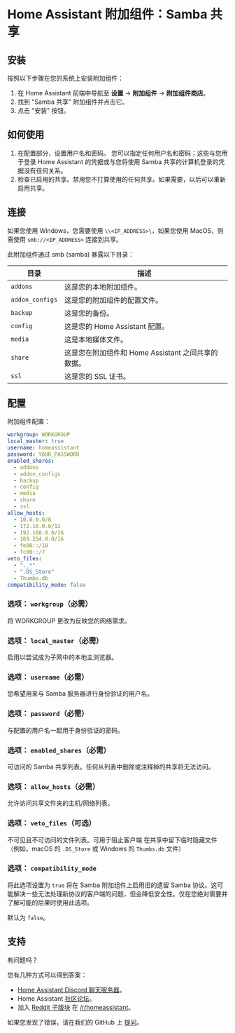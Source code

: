 # Home Assistant 附加组件：Samba 共享

## 安装

按照以下步骤在您的系统上安装附加组件：

1. 在 Home Assistant 前端中导航至 **设置** -> **附加组件** -> **附加组件商店**。
2. 找到 "Samba 共享" 附加组件并点击它。
3. 点击 "安装" 按钮。

## 如何使用

1. 在配置部分，设置用户名和密码。
   您可以指定任何用户名和密码；这些与您用于登录 Home Assistant 的凭据或与您将使用 Samba 共享的计算机登录的凭据没有任何关系。
2. 检查已启用的共享。禁用您不打算使用的任何共享。如果需要，以后可以重新启用共享。

## 连接

如果您使用 Windows，您需要使用 `\\<IP_ADDRESS>\`，如果您使用 MacOS，则需使用 `smb://<IP_ADDRESS>` 连接到共享。

此附加组件通过 smb (samba) 暴露以下目录：

目录 | 描述
-- | --
`addons` | 这是您的本地附加组件。
`addon_configs` | 这是您的附加组件的配置文件。
`backup` | 这是您的备份。
`config` | 这是您的 Home Assistant 配置。
`media` | 这是本地媒体文件。
`share` | 这是您在附加组件和 Home Assistant 之间共享的数据。
`ssl` | 这是您的 SSL 证书。

## 配置

附加组件配置：

```yaml
workgroup: WORKGROUP
local_master: true
username: homeassistant
password: YOUR_PASSWORD
enabled_shares:
  - addons
  - addon_configs
  - backup
  - config
  - media
  - share
  - ssl
allow_hosts:
  - 10.0.0.0/8
  - 172.16.0.0/12
  - 192.168.0.0/16
  - 169.254.0.0/16
  - fe80::/10
  - fc00::/7
veto_files:
  - "._*"
  - ".DS_Store"
  - Thumbs.db
compatibility_mode: false
```

### 选项： `workgroup`（必需）

将 WORKGROUP 更改为反映您的网络需求。

### 选项： `local_master`（必需）

启用以尝试成为子网中的本地主浏览器。

### 选项： `username`（必需）

您希望用来与 Samba 服务器进行身份验证的用户名。

### 选项： `password`（必需）

与配置的用户名一起用于身份验证的密码。

### 选项： `enabled_shares`（必需）

可访问的 Samba 共享列表。任何从列表中删除或注释掉的共享将无法访问。

### 选项： `allow_hosts`（必需）

允许访问共享文件夹的主机/网络列表。

### 选项： `veto_files`（可选）

不可见且不可访问的文件列表。可用于阻止客户端
在共享中留下临时隐藏文件
（例如，macOS 的 `.DS_Store` 或 Windows 的 `Thumbs.db` 文件）

### 选项： `compatibility_mode`

将此选项设置为 `true` 将在 Samba 附加组件上启用旧的遗留 Samba 协议。这可能解决一些无法处理新协议的客户端的问题，但会降低安全性。仅在您绝对需要并了解可能的后果时使用此选项。

默认为 `false`。

## 支持

有问题吗？

您有几种方式可以得到答案：

- [Home Assistant Discord 聊天服务器][discord]。
- Home Assistant [社区论坛][forum]。
- 加入 [Reddit 子版块][reddit] 在 [/r/homeassistant][reddit]。

如果您发现了错误，请在我们的 GitHub 上 [提问][issue]。

[discord]: https://discord.gg/c5DvZ4e
[forum]: https://community.home-assistant.io
[issue]: https://github.com/home-assistant/addons/issues
[reddit]: https://reddit.com/r/homeassistant
[repository]: https://github.com/hassio-addons/repository